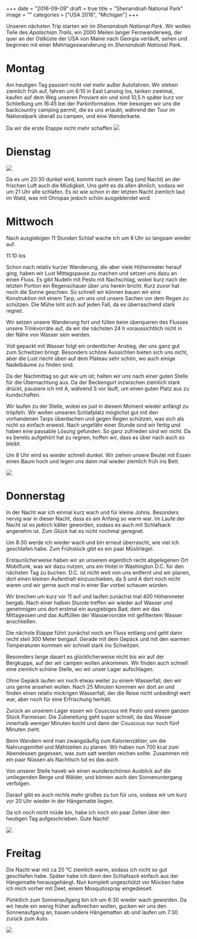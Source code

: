 +++
date = "2016-09-09"
draft = true
title = "Shenandoah National Park"
image = ""
categories = ["USA 2016", "Michigan"]
+++

Unseren nächsten Trip starten wir im 
*Shenandoah National Park*. 
Wir wollen Teile des *Apalachian Trails*,
ein 2000 Meilen langer Fernwanderweg,
der quer an der Ostküste
der USA von Maine nach Georgia verläuft,
sehen und beginnen mit einer 
Mehrtageswanderung im 
*Shenandoah National Park*. 

# Montag

Am heutigen Tag passiert nicht viel mehr außer
Autofahren. Wir stehen ziemlich früh auf, 
fahren um 6:10 in East Lansing
los, tanken zweimal, kaufen auf dem Weg
unseren Proviant ein und sind 10,5 h später
kurz vor Schließung um 16:45 bei der 
Parkinformation. 
Hier besorgen wir uns die backcountry camping
permit, die es uns erlaubt, während der Tour 
im Nationalpark überall zu campen, 
und eine Wanderkarte. 

Da wir die erste Etappe nicht mehr schaffen 
![](/images/2016-09-05_.jpg)

# Dienstag


![](/images/2016-09-06_.jpg)

Da es um 20:30 dunkel wird, kommt nach
einem Tag (und Nacht) an der frischen Luft
auch die Müdigkeit. 
Uns geht es da allen ähnlich, sodass wir
um 21 Uhr alle schlafen. 
Es ist wie schon in der letzten Nacht ziemlich
laut im Wald, was mit Ohropax jedoch schön
ausgeblendet wird. 

# Mittwoch

Nach ausgiebigen 11 Stunden Schlaf wache
ich um 8 Uhr so langsam wieder auf. 

11:10 los

Schon nach relativ kurzer Wanderung,
die aber viele Höhenmeter herauf ging,
haben wir Lust Mittagspause zu machen 
und setzen uns dazu an einen Fluss. 
Es gibt Nudeln mit Pesto mit Nachschlag,
wobei kurz nach der letzten Portion ein 
Regenschauer über uns herein bricht. 
Kurz zuvor hat noch die Sonne geschien. 
So schnell wir können bauen wir eine
Konstruktion mit einem Tarp, um uns 
und unsere Sachen vor dem Regen zu schützen. 
Die Mühe loht sich auf jeden Fall, da 
es überraschend stark regnet. 

Wir setzen unsere Wanderung fort und
füllen beim überqueren des Flusses
unsere Trinkvorräte auf, da wir die
nächsten 24 h voraussichtlich nicht
in der Nähe von Wasser sein werden. 

Voll gepackt mit Wasser folgt ein 
ordentlicher Anstieg, der uns ganz gut
zum Schwitzen bringt. 
Besonders schöne Aussichten bieten sich
uns nicht, aber die Lust riecht oben
auf dem Plateau sehr schön, wo auch einige
Nadelbäume zu finden sind. 

Da der Nachmittag so gut wie um ist;
halten wir uns nach einer guten Stelle
für die Übernachtung aus. 
Da der Beckengurt inzwischen ziemlich
stark drückt, pausiere ich mit A,
während S vor läuft, 
um einen guten Platz aus zu kundschaften. 

Wir laufen zu der Stelle, wobei es just in
diesem Moment wieder anfängt zu tröpfeln. 
Wir wollen umseren Schlafplatz möglichst
gut mit den vorhandenen Tarps überdachen und
gegen Regen schützen, was sich als nicht so
einfach erweist.
Nach ungefähr einer Stunde sind wir fertig
und haben eine passable Lösung gefunden. 
So ganz zufrieden sind wir nicht. 
Da es bereits aufgehört hat zu regnen, 
hoffen wir, dass es über nach auch so bleibt. 

Um 8 Uhr wird es wieder schnell dunkel. 
Wir ziehen unsere Beutel mit Essen
einen Baum hoch und legen uns dann mal wieder ziemlich früh ins Bett. 

![](/images/2016-09-07_.jpg)


# Donnerstag

In der Nacht war ich einmal kurz 
wach und für kleine Johns. Besonders nervig
war in dieser Nacht, dass es am Anfang so 
warm war. 
Im Laufe der Nacht ist es jedoch kälter geworden,
sodass es auch mit Schlafsack angenehm ist. 
Zum Glück hat es nicht nochmal geregnet.

Um 8:30 werde ich wieder wach und 
bin erneut überrascht, wie viel ich
geschlafen habe. 
Zum Frühstück gibt es ein paar Müsliriegel. 

Erstaunlicherweise haben wir an unserem
eigentlich recht abgelegenen Ort Mobilfunk,
was wir dazu nutzen, uns ein Hotel in 
Washington D.C. für den nächsten Tag zu 
buchen. 
D.C. ist nicht weit von uns entfernt
und wir planen, dort einen kleinen Aufenthalt
einzuschieben, da S und A dort noch nicht 
waren und wir gerne auch mal in einer Bar
vorbei schauen würden. 

Wir brechen um kurz vor 11 auf und laufen
zunächst mal 400 Höhenmeter bergab. 
Nach einer halben Stunde treffen wir wieder
auf Wasser und genehmigen uns dort erstmal 
ein ausgiebiges Bad, dem wir das Mittagessen
und das Auffüllen der Wasservorräte mit 
gefiltertem Wasser anschließen. 

Die nächste Etappe führt zunächst noch am
Fluss entlang und geht dann recht steil 300 Meter bergauf. 
Gerade mit dem Gepäck und mit den warmen
Temperaturen kommen wir schnell stark ins
Schwitzen. 

Besomders lange dauert es glücklicherweise
nicht bis wir auf der Bergkuppe, auf der wir 
campen wollen ankommen. 
Wir finden auch schnell eine ziemlich schöne
Stelle, wo wir unser Lager aufschlagen. 

Ohne Gepäck laufen wir noch etwas weiter
zu einem Wasserfall, den wir uns gerne ansehen 
wollen. Nach 25 Minuten kommen wir dort an
und finden einen relativ mickrigen Wasserfall,
der die Reise nicht unbedingt wert war, 
aber noch für eine Erfrischung herhält. 

Zurück an unserem Lager essen wir Couscous
mit Pesto und einem ganzen Stück Parmesan. 
Die Zubereitung geht super schnell, da 
das Wasser innerhalb weniger Minuten kocht und dann der Couscous nur noch fünf Minuten zieht. 

Beim Wandern wird man zwangsläufig zum
Kalorienzähler, um die Nahrungsmittel und
Mahlzeiten zu planen.
Wir haben nun 700 kcal zum Abendessen gegessen,
was zum satt werden reichen sollte. Zusammen
mit ein paar Nüssen als Nachtisch tut es das auch. 

Von unserer Stelle haveb wir einen
wunderschönen Ausblick auf die umliegenden
Berge und Wälder, und können auch den
Sonnenuntergang verfolgen. 

Darauf gibt es auch nichts mehr großes
zu tun für uns, sodass wir um kurz vor 20 Uhr
wieder in der Hängematte liegen. 

Da ich noch nicht müde bin, habe ich noch
ein paar Zeilen über den heutigen Tag aufgeschrieben. Gute Nacht!

![](/images/2016-09-08_.jpg)


# Freitag

Die Nacht war mit ca 20 °C ziemlich warm,
sodass ich nicht so gut geschlafen habe. 
Später habe ich dann den Schlafsack einfach
aus der Hängematte herausgehängt. 
Nun komplett ungeschützt vor Mücken habe 
ich mich vorher mit Deet, einem Mosquitospray
eingedieselt. 

Pünktlich zum Sonnenaufgang bin ich um
6:30 wieder wach geworden. 
Da wir heute ein wenig früher aufbrechen 
wollen, gucken wir uns den Sonnenaufgang an,
bauen undere Hängematten ab und laufen
um 7:30 zurück zum Auto. 

![](/images/2016-09-09_.jpg)
